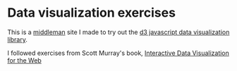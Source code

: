# Data visualization exercises

This is a [middleman](http://middlemanapp.com/) site I made to try out the [d3 javascript data visualization library](http://d3js.org/).

I followed exercises from Scott Murray's book, [Interactive Data Visualization for the Web](http://chimera.labs.oreilly.com/books/1230000000345)
